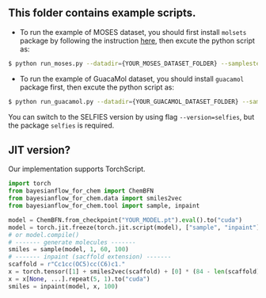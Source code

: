 ## This folder contains example scripts.

* To run the example of MOSES dataset, you should first install `molsets` package by following the instruction [here](https://github.com/molecularsets/moses/blob/master/README.md#manually), then excute the python script as:
```bash
$ python run_moses.py --datadir={YOUR_MOSES_DATASET_FOLDER} --samplestep=100
```

* To run the example of GuacaMol dataset, you should install `guacamol` package first, then excute the python script as:
```bash
$ python run_guacamol.py --datadir={YOUR_GUACAMOL_DATASET_FOLDER} --samplestep=100
```

You can switch to the SELFIES version by using flag `--version=selfies`, but the package `selfies` is required.

## JIT version?

Our implementation supports TorchScript.
```python
import torch
from bayesianflow_for_chem import ChemBFN
from bayesianflow_for_chem.data import smiles2vec
from bayesianflow_for_chem.tool import sample, inpaint

model = ChemBFN.from_checkpoint("YOUR_MODEL.pt").eval().to("cuda")
model = torch.jit.freeze(torch.jit.script(model), ["sample", "inpaint"])
# or model.compile()
# ------- generate molecules -------
smiles = sample(model, 1, 60, 100)
# ------- inpaint (sacffold extension) -------
scaffold = r"Cc1cc(OC5)cc(C6)c1."
x = torch.tensor([1] + smiles2vec(scaffold) + [0] * (84 - len(scaffold)), dtype=torch.long)
x = x[None, ...].repeat(5, 1).to("cuda")
smiles = inpaint(model, x, 100)
```